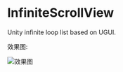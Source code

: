 # InfiniteScrollView
Unity infinite loop list based on UGUI.

效果图:

![效果图](https://img-blog.csdnimg.cn/2020090317373828.png?x-oss-process=image/watermark,type_ZmFuZ3poZW5naGVpdGk,shadow_10,text_aHR0cHM6Ly9ibG9nLmNzZG4ubmV0L3FxXzIzODc5MTk3,size_16,color_FFFFFF,t_70)
